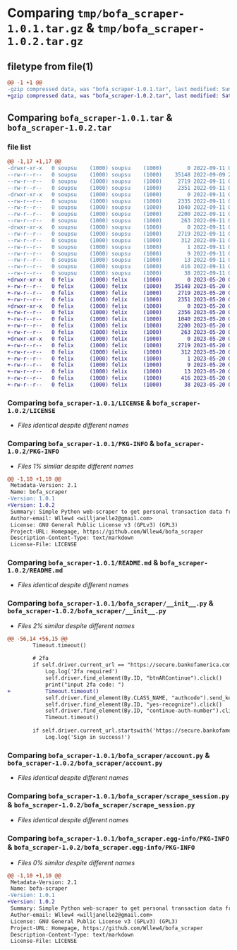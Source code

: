 # Comparing `tmp/bofa_scraper-1.0.1.tar.gz` & `tmp/bofa_scraper-1.0.2.tar.gz`

## filetype from file(1)

```diff
@@ -1 +1 @@
-gzip compressed data, was "bofa_scraper-1.0.1.tar", last modified: Sun Sep 11 03:24:23 2022, max compression
+gzip compressed data, was "bofa_scraper-1.0.2.tar", last modified: Sat May 20 04:30:39 2023, max compression
```

## Comparing `bofa_scraper-1.0.1.tar` & `bofa_scraper-1.0.2.tar`

### file list

```diff
@@ -1,17 +1,17 @@
-drwxr-xr-x   0 soupsu    (1000) soupsu    (1000)        0 2022-09-11 03:24:23.001031 bofa_scraper-1.0.1/
--rw-r--r--   0 soupsu    (1000) soupsu    (1000)    35148 2022-09-09 23:02:51.000000 bofa_scraper-1.0.1/LICENSE
--rw-r--r--   0 soupsu    (1000) soupsu    (1000)     2719 2022-09-11 03:24:23.001031 bofa_scraper-1.0.1/PKG-INFO
--rw-r--r--   0 soupsu    (1000) soupsu    (1000)     2351 2022-09-11 03:09:36.000000 bofa_scraper-1.0.1/README.md
-drwxr-xr-x   0 soupsu    (1000) soupsu    (1000)        0 2022-09-11 03:24:22.991031 bofa_scraper-1.0.1/bofa_scraper/
--rw-r--r--   0 soupsu    (1000) soupsu    (1000)     2335 2022-09-11 03:07:54.000000 bofa_scraper-1.0.1/bofa_scraper/__init__.py
--rw-r--r--   0 soupsu    (1000) soupsu    (1000)     1040 2022-09-11 03:04:32.000000 bofa_scraper-1.0.1/bofa_scraper/account.py
--rw-r--r--   0 soupsu    (1000) soupsu    (1000)     2200 2022-09-11 03:05:15.000000 bofa_scraper-1.0.1/bofa_scraper/scrape_session.py
--rw-r--r--   0 soupsu    (1000) soupsu    (1000)      263 2022-09-11 01:29:05.000000 bofa_scraper-1.0.1/bofa_scraper/util.py
-drwxr-xr-x   0 soupsu    (1000) soupsu    (1000)        0 2022-09-11 03:24:23.001031 bofa_scraper-1.0.1/bofa_scraper.egg-info/
--rw-r--r--   0 soupsu    (1000) soupsu    (1000)     2719 2022-09-11 03:24:22.000000 bofa_scraper-1.0.1/bofa_scraper.egg-info/PKG-INFO
--rw-r--r--   0 soupsu    (1000) soupsu    (1000)      312 2022-09-11 03:24:22.000000 bofa_scraper-1.0.1/bofa_scraper.egg-info/SOURCES.txt
--rw-r--r--   0 soupsu    (1000) soupsu    (1000)        1 2022-09-11 03:24:22.000000 bofa_scraper-1.0.1/bofa_scraper.egg-info/dependency_links.txt
--rw-r--r--   0 soupsu    (1000) soupsu    (1000)        9 2022-09-11 03:24:22.000000 bofa_scraper-1.0.1/bofa_scraper.egg-info/requires.txt
--rw-r--r--   0 soupsu    (1000) soupsu    (1000)       13 2022-09-11 03:24:22.000000 bofa_scraper-1.0.1/bofa_scraper.egg-info/top_level.txt
--rw-r--r--   0 soupsu    (1000) soupsu    (1000)      416 2022-09-11 03:24:08.000000 bofa_scraper-1.0.1/pyproject.toml
--rw-r--r--   0 soupsu    (1000) soupsu    (1000)       38 2022-09-11 03:24:23.001031 bofa_scraper-1.0.1/setup.cfg
+drwxr-xr-x   0 felix     (1000) felix     (1000)        0 2023-05-20 04:30:39.196675 bofa_scraper-1.0.2/
+-rw-r--r--   0 felix     (1000) felix     (1000)    35148 2023-05-20 04:05:51.000000 bofa_scraper-1.0.2/LICENSE
+-rw-r--r--   0 felix     (1000) felix     (1000)     2719 2023-05-20 04:30:39.196675 bofa_scraper-1.0.2/PKG-INFO
+-rw-r--r--   0 felix     (1000) felix     (1000)     2351 2023-05-20 04:05:51.000000 bofa_scraper-1.0.2/README.md
+drwxr-xr-x   0 felix     (1000) felix     (1000)        0 2023-05-20 04:30:39.196675 bofa_scraper-1.0.2/bofa_scraper/
+-rw-r--r--   0 felix     (1000) felix     (1000)     2356 2023-05-20 04:26:04.000000 bofa_scraper-1.0.2/bofa_scraper/__init__.py
+-rw-r--r--   0 felix     (1000) felix     (1000)     1040 2023-05-20 04:05:51.000000 bofa_scraper-1.0.2/bofa_scraper/account.py
+-rw-r--r--   0 felix     (1000) felix     (1000)     2200 2023-05-20 04:05:51.000000 bofa_scraper-1.0.2/bofa_scraper/scrape_session.py
+-rw-r--r--   0 felix     (1000) felix     (1000)      263 2023-05-20 04:05:51.000000 bofa_scraper-1.0.2/bofa_scraper/util.py
+drwxr-xr-x   0 felix     (1000) felix     (1000)        0 2023-05-20 04:30:39.196675 bofa_scraper-1.0.2/bofa_scraper.egg-info/
+-rw-r--r--   0 felix     (1000) felix     (1000)     2719 2023-05-20 04:30:39.000000 bofa_scraper-1.0.2/bofa_scraper.egg-info/PKG-INFO
+-rw-r--r--   0 felix     (1000) felix     (1000)      312 2023-05-20 04:30:39.000000 bofa_scraper-1.0.2/bofa_scraper.egg-info/SOURCES.txt
+-rw-r--r--   0 felix     (1000) felix     (1000)        1 2023-05-20 04:30:39.000000 bofa_scraper-1.0.2/bofa_scraper.egg-info/dependency_links.txt
+-rw-r--r--   0 felix     (1000) felix     (1000)        9 2023-05-20 04:30:39.000000 bofa_scraper-1.0.2/bofa_scraper.egg-info/requires.txt
+-rw-r--r--   0 felix     (1000) felix     (1000)       13 2023-05-20 04:30:39.000000 bofa_scraper-1.0.2/bofa_scraper.egg-info/top_level.txt
+-rw-r--r--   0 felix     (1000) felix     (1000)      416 2023-05-20 04:28:27.000000 bofa_scraper-1.0.2/pyproject.toml
+-rw-r--r--   0 felix     (1000) felix     (1000)       38 2023-05-20 04:30:39.196675 bofa_scraper-1.0.2/setup.cfg
```

### Comparing `bofa_scraper-1.0.1/LICENSE` & `bofa_scraper-1.0.2/LICENSE`

 * *Files identical despite different names*

### Comparing `bofa_scraper-1.0.1/PKG-INFO` & `bofa_scraper-1.0.2/PKG-INFO`

 * *Files 1% similar despite different names*

```diff
@@ -1,10 +1,10 @@
 Metadata-Version: 2.1
 Name: bofa_scraper
-Version: 1.0.1
+Version: 1.0.2
 Summary: Simple Python web-scraper to get personal transaction data from BofA account.
 Author-email: Wllew4 <willjanelle2@gmail.com>
 License: GNU General Public License v3 (GPLv3) (GPL3)
 Project-URL: Homepage, https://github.com/Wllew4/bofa_scraper
 Description-Content-Type: text/markdown
 License-File: LICENSE
```

### Comparing `bofa_scraper-1.0.1/README.md` & `bofa_scraper-1.0.2/README.md`

 * *Files identical despite different names*

### Comparing `bofa_scraper-1.0.1/bofa_scraper/__init__.py` & `bofa_scraper-1.0.2/bofa_scraper/__init__.py`

 * *Files 2% similar despite different names*

```diff
@@ -56,14 +56,15 @@
 		Timeout.timeout()
 
 		# 2fa
 		if self.driver.current_url == "https://secure.bankofamerica.com/login/sign-in/signOnSuccessRedirect.go":
 			Log.log('2fa required')
 			self.driver.find_element(By.ID, "btnARContinue").click()
 			print("input 2fa code: ")
+			Timeout.timeout()
 			self.driver.find_element(By.CLASS_NAME, "authcode").send_keys(input())
 			self.driver.find_element(By.ID, "yes-recognize").click()
 			self.driver.find_element(By.ID, "continue-auth-number").click()
 			Timeout.timeout()
 
 		if self.driver.current_url.startswith('https://secure.bankofamerica.com/myaccounts/'):
 			Log.log('Sign in success!')
```

### Comparing `bofa_scraper-1.0.1/bofa_scraper/account.py` & `bofa_scraper-1.0.2/bofa_scraper/account.py`

 * *Files identical despite different names*

### Comparing `bofa_scraper-1.0.1/bofa_scraper/scrape_session.py` & `bofa_scraper-1.0.2/bofa_scraper/scrape_session.py`

 * *Files identical despite different names*

### Comparing `bofa_scraper-1.0.1/bofa_scraper.egg-info/PKG-INFO` & `bofa_scraper-1.0.2/bofa_scraper.egg-info/PKG-INFO`

 * *Files 0% similar despite different names*

```diff
@@ -1,10 +1,10 @@
 Metadata-Version: 2.1
 Name: bofa-scraper
-Version: 1.0.1
+Version: 1.0.2
 Summary: Simple Python web-scraper to get personal transaction data from BofA account.
 Author-email: Wllew4 <willjanelle2@gmail.com>
 License: GNU General Public License v3 (GPLv3) (GPL3)
 Project-URL: Homepage, https://github.com/Wllew4/bofa_scraper
 Description-Content-Type: text/markdown
 License-File: LICENSE
```

